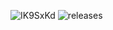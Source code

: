 ![IK9SxKd](https://github.com/terowoc/Telegram-Bot-Combot/assets/66515403/f7b40115-9e3c-4f80-a8dd-ccadae7808c1)
![releases](https://github.com/terowoc/Telegram-Bot-Combot/assets/66515403/f6952bb8-6032-4f45-980f-2d2fa19a680b)
